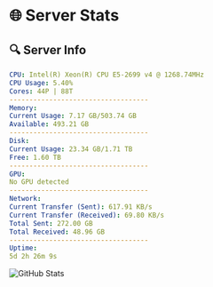 # 🌐 Server Stats
## 🔍 Server Info
```yaml
CPU: Intel(R) Xeon(R) CPU E5-2699 v4 @ 1268.74MHz
CPU Usage: 5.40%
Cores: 44P | 88T
-----------------------------------
Memory:
Current Usage: 7.17 GB/503.74 GB
Available: 493.21 GB
-----------------------------------
Disk:
Current Usage: 23.34 GB/1.71 TB
Free: 1.60 TB
-----------------------------------
GPU:
No GPU detected
-----------------------------------
Network:
Current Transfer (Sent): 617.91 KB/s
Current Transfer (Received): 69.80 KB/s
Total Sent: 272.00 GB
Total Received: 48.96 GB
-----------------------------------
Uptime:
5d 2h 26m 9s
```
![GitHub Stats](https://img.shields.io/badge/Updated-2025-04-24_19:34:57-blue)